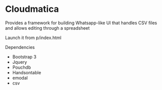 # Cloudmatica

Provides a framework for building Whatsapp-like UI that handles CSV files and allows editing through a spreadsheet

Launch it from p/index.html

Dependencies
- Bootstrap 3
- Jquery
- Pouchdb
- Handsontable
- emodal
- csv